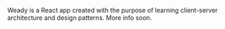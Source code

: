Weady is a React app created with the purpose of learning client-server architecture and design patterns. More info soon.
